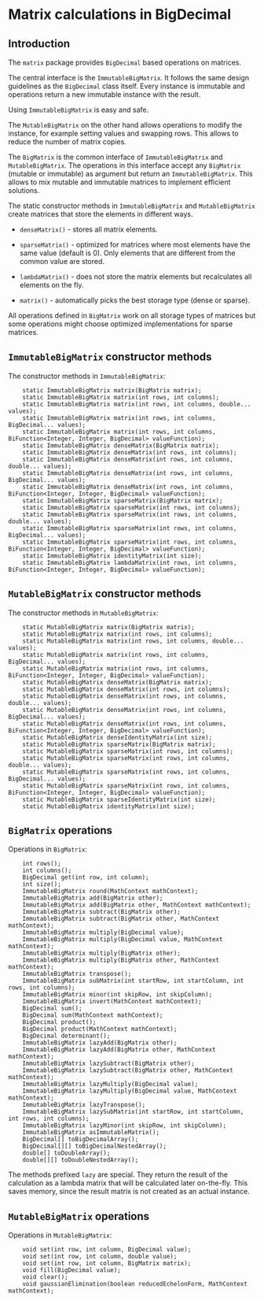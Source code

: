 # Matrix calculations in BigDecimal

## Introduction

The `matrix` package provides `BigDecimal` based operations on matrices.

The central interface is the `ImmutableBigMatrix`.
It follows the same design guidelines as the `BigDecimal` class itself.
Every instance is immutable and operations return a new immutable
instance with the result.

Using `ImmutableBigMatrix` is easy and safe.

The `MutableBigMatrix` on the other hand allows operations
to modify the instance, for example setting values and swapping rows.
This allows to reduce the number of matrix copies.

The `BigMatrix` is the common interface of `ImmutableBigMatrix` and `MutableBigMatrix`.
The operations in this interface accept any `BigMatrix` (mutable or immutable) as argument
but return an `ImmutableBigMatrix`.
This allows to mix mutable and immutable matrices to implement efficient solutions.

The static constructor methods in `ImmutableBigMatrix` and `MutableBigMatrix`
create matrices that store the elements in different ways.
 
- `denseMatrix()` - stores all matrix elements.
- `sparseMatrix()` - optimized for matrices where most elements
  have the same value (default is 0).
  Only elements that are different from the common value are stored.
- `lambdaMatrix()` - does not store the matrix elements but
  recalculates all elements on the fly.

- `matrix()` - automatically picks the best storage type (dense or sparse).

All operations defined in `BigMatrix` work on all storage types of matrices
but some operations might choose optimized implementations for sparse matrices.


## `ImmutableBigMatrix` constructor methods

The constructor methods in `ImmutableBigMatrix`:
```
    static ImmutableBigMatrix matrix(BigMatrix matrix);
    static ImmutableBigMatrix matrix(int rows, int columns);
    static ImmutableBigMatrix matrix(int rows, int columns, double... values);
    static ImmutableBigMatrix matrix(int rows, int columns, BigDecimal... values);
    static ImmutableBigMatrix matrix(int rows, int columns, BiFunction<Integer, Integer, BigDecimal> valueFunction);
    static ImmutableBigMatrix denseMatrix(BigMatrix matrix);
    static ImmutableBigMatrix denseMatrix(int rows, int columns);
    static ImmutableBigMatrix denseMatrix(int rows, int columns, double... values);
    static ImmutableBigMatrix denseMatrix(int rows, int columns, BigDecimal... values);
    static ImmutableBigMatrix denseMatrix(int rows, int columns, BiFunction<Integer, Integer, BigDecimal> valueFunction);
    static ImmutableBigMatrix sparseMatrix(BigMatrix matrix);
    static ImmutableBigMatrix sparseMatrix(int rows, int columns);
    static ImmutableBigMatrix sparseMatrix(int rows, int columns, double... values);
    static ImmutableBigMatrix sparseMatrix(int rows, int columns, BigDecimal... values);
    static ImmutableBigMatrix sparseMatrix(int rows, int columns, BiFunction<Integer, Integer, BigDecimal> valueFunction);
    static ImmutableBigMatrix identityMatrix(int size);
    static ImmutableBigMatrix lambdaMatrix(int rows, int columns, BiFunction<Integer, Integer, BigDecimal> valueFunction);
```

## `MutableBigMatrix` constructor methods

The constructor methods in `MutableBigMatrix`:
```
    static MutableBigMatrix matrix(BigMatrix matrix);
    static MutableBigMatrix matrix(int rows, int columns);
    static MutableBigMatrix matrix(int rows, int columns, double... values);
    static MutableBigMatrix matrix(int rows, int columns, BigDecimal... values);
    static MutableBigMatrix matrix(int rows, int columns, BiFunction<Integer, Integer, BigDecimal> valueFunction);
    static MutableBigMatrix denseMatrix(BigMatrix matrix);
    static MutableBigMatrix denseMatrix(int rows, int columns);
    static MutableBigMatrix denseMatrix(int rows, int columns, double... values);
    static MutableBigMatrix denseMatrix(int rows, int columns, BigDecimal... values);
    static MutableBigMatrix denseMatrix(int rows, int columns, BiFunction<Integer, Integer, BigDecimal> valueFunction);
    static MutableBigMatrix denseIdentityMatrix(int size);
    static MutableBigMatrix sparseMatrix(BigMatrix matrix);
    static MutableBigMatrix sparseMatrix(int rows, int columns);
    static MutableBigMatrix sparseMatrix(int rows, int columns, double... values);
    static MutableBigMatrix sparseMatrix(int rows, int columns, BigDecimal... values);
    static MutableBigMatrix sparseMatrix(int rows, int columns, BiFunction<Integer, Integer, BigDecimal> valueFunction);
    static MutableBigMatrix sparseIdentityMatrix(int size);
    static MutableBigMatrix identityMatrix(int size);
```


## `BigMatrix` operations

Operations in `BigMatrix`:
```
    int rows();
    int columns();
    BigDecimal get(int row, int column);
    int size();
    ImmutableBigMatrix round(MathContext mathContext);
    ImmutableBigMatrix add(BigMatrix other);
    ImmutableBigMatrix add(BigMatrix other, MathContext mathContext);
    ImmutableBigMatrix subtract(BigMatrix other);
    ImmutableBigMatrix subtract(BigMatrix other, MathContext mathContext);
    ImmutableBigMatrix multiply(BigDecimal value);
    ImmutableBigMatrix multiply(BigDecimal value, MathContext mathContext);
    ImmutableBigMatrix multiply(BigMatrix other);
    ImmutableBigMatrix multiply(BigMatrix other, MathContext mathContext);
    ImmutableBigMatrix transpose();
    ImmutableBigMatrix subMatrix(int startRow, int startColumn, int rows, int columns);
    ImmutableBigMatrix minor(int skipRow, int skipColumn);
    ImmutableBigMatrix invert(MathContext mathContext);
    BigDecimal sum();
    BigDecimal sum(MathContext mathContext);
    BigDecimal product();
    BigDecimal product(MathContext mathContext);
    BigDecimal determinant();
    ImmutableBigMatrix lazyAdd(BigMatrix other);
    ImmutableBigMatrix lazyAdd(BigMatrix other, MathContext mathContext);
    ImmutableBigMatrix lazySubtract(BigMatrix other);
    ImmutableBigMatrix lazySubtract(BigMatrix other, MathContext mathContext);
    ImmutableBigMatrix lazyMultiply(BigDecimal value);
    ImmutableBigMatrix lazyMultiply(BigDecimal value, MathContext mathContext);
    ImmutableBigMatrix lazyTranspose();
    ImmutableBigMatrix lazySubMatrix(int startRow, int startColumn, int rows, int columns);
    ImmutableBigMatrix lazyMinor(int skipRow, int skipColumn);
    ImmutableBigMatrix asImmutableMatrix();
    BigDecimal[] toBigDecimalArray();
    BigDecimal[][] toBigDecimalNestedArray();
    double[] toDoubleArray();
    double[][] toDoubleNestedArray();
```

The methods prefixed `lazy` are special.
They return the result of the calculation as a lambda matrix that will be calculated later on-the-fly.
This saves memory, since the result matrix is not created as an actual instance.


## `MutableBigMatrix` operations

Operations in `MutableBigMatrix`:
```
    void set(int row, int column, BigDecimal value);
    void set(int row, int column, double value);
    void set(int row, int column, BigMatrix matrix);
    void fill(BigDecimal value);
    void clear();
    void gaussianElimination(boolean reducedEchelonForm, MathContext mathContext);
```  
